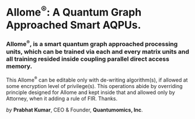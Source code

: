 # Allome<sup>®</sup>: A Quantum Graph Approached Smart AQPUs.


### Allome<sup>®</sup>, is a smart quantum graph approached processing units, which can be trained via each and every matrix units and all training resided inside coupling parallel direct access memory.

This Allome<sup>®</sup> can be editable only with de-writing algorithm(s), if allowed at some encryption level of privilege(s). This operations abide by overriding principle designed for Allome and kept inside that and allowed only by Attorney, when it adding a rule of FIR. Thanks.


<i>by</i> <b>Prabhat Kumar</b>, CEO & Founder, <b>Quantumomics, Inc</b>.
